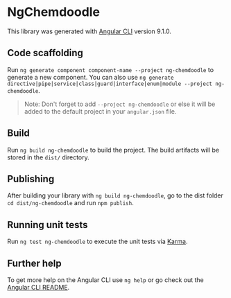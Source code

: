 # NgChemdoodle

This library was generated with [Angular CLI](https://github.com/angular/angular-cli) version 9.1.0.

## Code scaffolding

Run `ng generate component component-name --project ng-chemdoodle` to generate a new component. You can also use `ng generate directive|pipe|service|class|guard|interface|enum|module --project ng-chemdoodle`.
> Note: Don't forget to add `--project ng-chemdoodle` or else it will be added to the default project in your `angular.json` file. 

## Build

Run `ng build ng-chemdoodle` to build the project. The build artifacts will be stored in the `dist/` directory.

## Publishing

After building your library with `ng build ng-chemdoodle`, go to the dist folder `cd dist/ng-chemdoodle` and run `npm publish`.

## Running unit tests

Run `ng test ng-chemdoodle` to execute the unit tests via [Karma](https://karma-runner.github.io).

## Further help

To get more help on the Angular CLI use `ng help` or go check out the [Angular CLI README](https://github.com/angular/angular-cli/blob/master/README.md).
